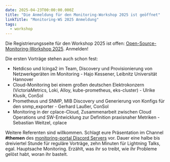 ```yaml
---
date: 2025-04-23T00:00:00.000Z
title: "Die Anmeldung für den Monitoring-Workshop 2025 ist geöffnet"
linkTitle: "Monitoring-WS 2025 Anmeldung"
tags:
  - workshop
---
```

Die Registrierungsseite für den Workshop 2025 ist offen: [Open-Source-Monitoring-Workshop 2025](https://eveeno.com/osmw2025). Anmelden!

Die ersten Vorträge stehen auch schon fest:
* Netdicso und Icinga2 im Team, Discovery und Provisionierung von Netzwerkgeräten im Monitoring - Hajo Kessener, Leibnitz Universität Hannover
* Cloud-Monitoring bei einem großen deutschen Elektrokonzern (VictoriaMetrics, Loki, Alloy, kube-prometheus, eks-cluster) - Ulrike Klusik, ConSol
* Prometheus und SNMP, MIB Discovery und Generierung von Konfigs für den snmp_exporter - Gerhard Laußer, ConSol
* Monitoring in der cplace-Cloud, Zusammenarbeit zwischen Cloud Operations und SW-Entwicklung zur Definition praxisnaher Metriken - Sebastian Weitzel, cplace

Weitere Referenten sind willkommen. Schlagt eure Präsentation im Channel **#themen** des [monitoring-portal Discord Servers](https://discord.gg/jDfPZ63FcJ) vor.
Dauer eine halbe bis dreiviertel Stunde für reguläre Vorträge, zehn Minuten für Lightning Talks, egal. Hauptsache Monitoring. Erzählt, was ihr so treibt, wie ihr Probleme gelöst habt, woran ihr bastelt.
